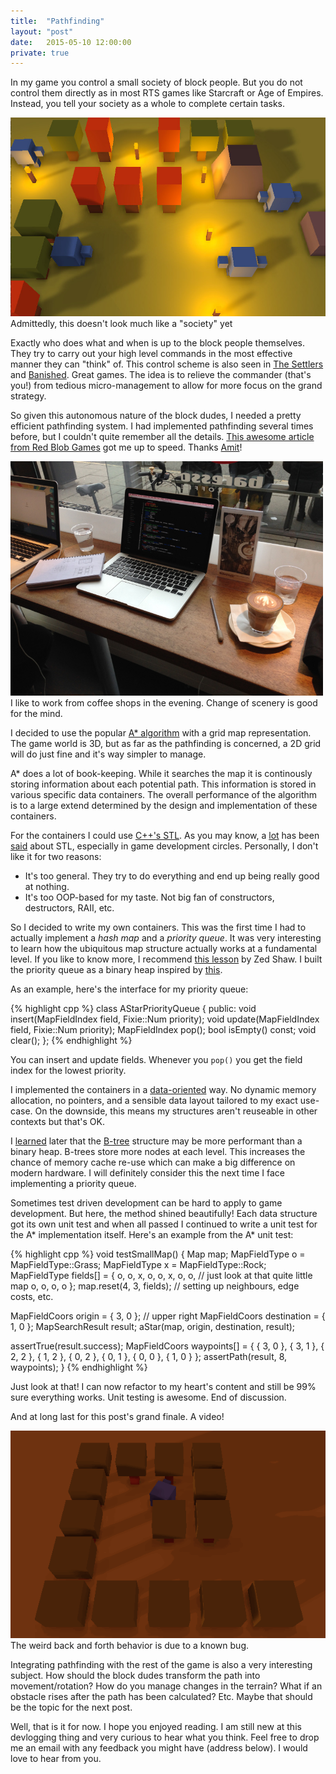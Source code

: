 ```yaml
---
title:  "Pathfinding"
layout: "post"
date:   2015-05-10 12:00:00
private: true
---
```

In my game you control a small society of block people. But you do not control them directly as in most RTS games like Starcraft or Age of Empires. Instead, you tell your society as a whole to complete certain tasks.

<p class="photo">
  <img src="/assets/images/game-ss1.jpg" /><br>
  Admittedly, this doesn't look much like a "society" yet
</p>

Exactly who does what and when is up to the block people themselves. They try to carry out your high level commands in the most effective manner they can "think" of. This control scheme is also seen in [The Settlers](http://en.wikipedia.org/wiki/The_Settlers) and [Banished](http://www.shiningrocksoftware.com/game/). Great games. The idea is to relieve the commander (that's you!) from tedious micro-management to allow for more focus on the grand strategy.

So given this autonomous nature of the block dudes, I needed a pretty efficient pathfinding system. I had implemented pathfinding several times before, but I couldn't quite remember all the details. [This awesome article from Red Blob Games](http://www.redblobgames.com/pathfinding/a-star/introduction.html) got me up to speed. Thanks [Amit](https://twitter.com/redblobgames)!

<p class="photo">
  <img src="/assets/images/coffee-shop-work.jpg" style="width: 500px"><br>
  I like to work from coffee shops in the evening. Change of scenery is good for the mind.
</p>

I decided to use the popular [A* algorithm](http://en.wikipedia.org/wiki/A*_search_algorithm) with a grid map representation. The game world is 3D, but as far as the pathfinding is concerned, a 2D grid will do just fine and it's way simpler to manage.

A* does a lot of book-keeping. While it searches the map it is continously storing information about each potential path. This information is stored in various specific data containers. The overall performance of the algorithm is to a large extend determined by the design and implementation of these containers.

For the containers I could use [C++'s STL](http://en.wikipedia.org/wiki/Standard_Template_Library). As you may know, a [lot](http://gamedev.stackexchange.com/questions/268/stl-for-games-yea-or-nay) has been [said](http://simonask.tumblr.com/post/59763277483/why-stl-isnt-great-for-game-development) about STL, especially in game development circles. Personally, I don't like it for two reasons:

* It's too general. They try to do everything and end up being really good at nothing.
* It's too OOP-based for my taste. Not big fan of constructors, destructors, RAII, etc.

So I decided to write my own containers. This was the first time I had to actually implement a *hash map* and a *priority queue*. It was very interesting to learn how the ubiquitous map structure actually works at a fundamental level. If you like to know more, I recommend [this lesson](http://c.learncodethehardway.org/book/ex37.html) by Zed Shaw. I built the priority queue as a binary heap inspired by [this](http://stackoverflow.com/questions/17009056/how-to-implement-ologn-decrease-key-operation-for-min-heap-based-priority-queu).

As an example, here's the interface for my priority queue:

{% highlight cpp %}
class AStarPriorityQueue {
public:
  void insert(MapFieldIndex field, Fixie::Num priority);
  void update(MapFieldIndex field, Fixie::Num priority);
  MapFieldIndex pop();
  bool isEmpty() const;
  void clear();
};
{% endhighlight %}

You can insert and update fields. Whenever you `pop()` you get the field index for the lowest priority.

I implemented the containers in a [data-oriented](http://gamesfromwithin.com/data-oriented-design) way. No dynamic memory allocation, no pointers, and a sensible data layout tailored to my exact use-case. On the downside, this means my structures aren't reuseable in other contexts but that's OK.

I [learned](http://cglab.ca/~morin/misc/arraylayout/) later that the [B-tree](http://en.wikipedia.org/wiki/B-tree) structure may be more performant than a binary heap. B-trees store more nodes at each level. This increases the chance of memory cache re-use which can make a big difference on modern hardware. I will definitely consider this the next time I face implementing a priority queue.

Sometimes test driven development can be hard to apply to game development. But here, the method shined beautifully! Each data structure got its own unit test and when all passed I continued to write a unit test for the A* implementation itself. Here's an example from the A* unit test:

{% highlight cpp %}
void testSmallMap() {
  Map map;
  MapFieldType o = MapFieldType::Grass;
  MapFieldType x = MapFieldType::Rock;
  MapFieldType fields[] = {
    o, o, x, o,
    o, x, o, o, // just look at that quite little map
    o, o, o, o
  };
  map.reset(4, 3, fields); // setting up neighbours, edge costs, etc.

  MapFieldCoors origin = { 3, 0 }; // upper right
  MapFieldCoors destination = { 1, 0 };
  MapSearchResult result;
  aStar(map, origin, destination, result);

  assertTrue(result.success);
  MapFieldCoors waypoints[] = {
    { 3, 0 }, { 3, 1 }, { 2, 2 }, { 1, 2 },
    { 0, 2 }, { 0, 1 }, { 0, 0 }, { 1, 0 }
  };
  assertPath(result, 8, waypoints);
}
{% endhighlight %}

Just look at that! I can now refactor to my heart's content and still be 99% sure everything works. Unit testing is awesome. End of discussion.

And at long last for this post's grand finale. A video!

<p class="photo">
  <img src="/assets/images/pathfinding-demo.gif"><br>
  The weird back and forth behavior is due to a known bug.
</p>

Integrating pathfinding with the rest of the game is also a very interesting subject. How should the block dudes transform the path into movement/rotation? How do you manage changes in the terrain? What if an obstacle rises after the path has been calculated? Etc. Maybe that should be the topic for the next post.

Well, that is it for now. I hope you enjoyed reading. I am still new at this devlogging thing and very curious to hear what you think. Feel free to drop me an email with any feedback you might have (address below). I would love to hear from you.
